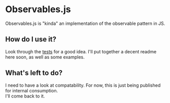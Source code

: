 # Observables.js
Observables.js is "kinda" an implementation of the observable pattern in JS.

## How do I use it?
Look through the [tests](test/) for a good idea. 
I'll put together a decent readme here soon, as well as some examples.

## What's left to do?
I need to have a look at compatability. For now, this is just being published for internal consumption.  
I'll come back to it.
